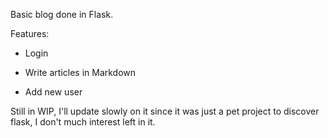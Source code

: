 Basic blog done in Flask.

Features:

* Login

* Write articles in Markdown

* Add new user

Still in WIP, I'll update slowly on it since it was just a pet project to discover
flask, I don't much interest left in it.

